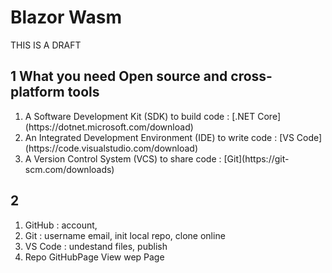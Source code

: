 # Blazor Wasm

THIS IS A DRAFT

## 1 What you need Open source and cross-platform tools

<ol>
<li>A Software Development Kit (SDK) to build code : [.NET Core](https://dotnet.microsoft.com/download)</li>
<li>An Integrated Development Environment (IDE) to write code : [VS Code](https://code.visualstudio.com/download)</li>
<li>A Version Control System (VCS) to share code : [Git](https://git-scm.com/downloads)</li>
</ol>

## 2 

<ol>
<li>GitHub : account, </li>
<li>Git : username email, init local repo, clone online</li>
<li>VS Code : undestand files, publish</li>
<li>Repo GitHubPage View wep Page</li>
</ol>